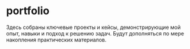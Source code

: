 # portfolio
Здесь собраны ключевые проекты и кейсы, демонстрирующие мой опыт, навыки и подход к решению задач. Будут дополняться по мере накопления практических материалов.

